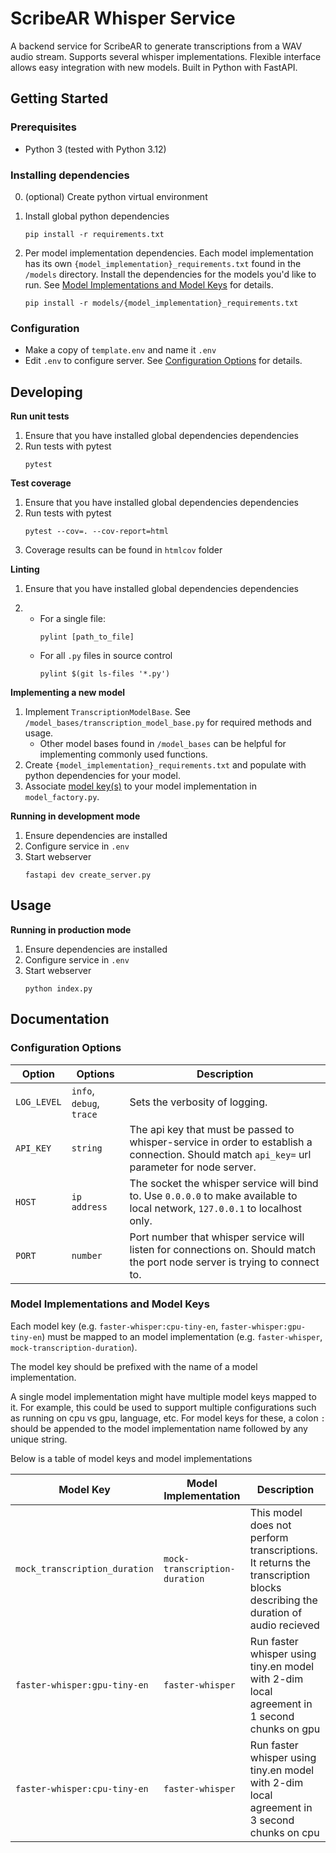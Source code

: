 # ScribeAR Whisper Service

A backend service for ScribeAR to generate transcriptions from a WAV audio stream. Supports several whisper implementations. Flexible interface allows easy integration with new models. Built in Python with FastAPI.

## Getting Started

### Prerequisites

* Python 3 (tested with Python 3.12)

### Installing dependencies

0. (optional) Create python virtual environment
1. Install global python dependencies
      ```
      pip install -r requirements.txt
      ```

2. Per model implementation dependencies. Each model implementation has its own `{model_implementation}_requirements.txt` found in the `/models` directory. Install the dependencies for the models you'd like to run. See [Model Implementations and Model Keys](#model-implementations-and-model-keys) for details.
    ```
    pip install -r models/{model_implementation}_requirements.txt
    ```

### Configuration

* Make a copy of `template.env` and name it `.env`
* Edit `.env` to configure server. See [Configuration Options](#configuration-options) for details.

## Developing

**Run unit tests**

1. Ensure that you have installed global dependencies dependencies
2. Run tests with pytest
    ```
    pytest
    ```

**Test coverage**

1. Ensure that you have installed global dependencies dependencies
2. Run tests with pytest
    ```
    pytest --cov=. --cov-report=html
    ```
3. Coverage results can be found in `htmlcov` folder

**Linting**

1. Ensure that you have installed global dependencies dependencies

2. 
   * For a single file:
        ```
        pylint [path_to_file]
        ```
   * For all `.py` files in source control
        ```
        pylint $(git ls-files '*.py')
        ```


**Implementing a new model**

1. Implement `TranscriptionModelBase`. See `/model_bases/transcription_model_base.py` for required methods and usage.
    * Other model bases found in `/model_bases` can be helpful for implementing commonly used functions.
2. Create `{model_implementation}_requirements.txt` and populate with python dependencies for your model.
3. Associate [model key(s)](#model-implementations-and-model-keys) to your model implementation in `model_factory.py`. 

**Running in development mode**

1. Ensure dependencies are installed
2. Configure service in `.env`
3. Start webserver
    ```
    fastapi dev create_server.py
    ```

## Usage

**Running in production mode**

1. Ensure dependencies are installed
2. Configure service in `.env`
3. Start webserver
    ```
    python index.py
    ```

## Documentation

### Configuration Options

| Option      | Options                  | Description                                                                                                                                  |
|-------------|--------------------------|----------------------------------------------------------------------------------------------------------------------------------------------|
| `LOG_LEVEL` | `info`, `debug`, `trace` | Sets the verbosity of logging.                                                                                                               |
| `API_KEY`   | `string`                 | The api key that must be passed to whisper-service in order to establish a connection. Should match `api_key=` url parameter for node server. |
| `HOST`      | `ip address`             | The socket the whisper service will bind to. Use `0.0.0.0` to make available to local network, `127.0.0.1` to localhost only.                |
| `PORT`      | `number`                 | Port number that whisper service will listen for connections on. Should match the port node server is trying to connect to.                  |

### Model Implementations and Model Keys

Each model key (e.g. `faster-whisper:cpu-tiny-en`, `faster-whisper:gpu-tiny-en`) must be mapped to an model implementation (e.g. `faster-whisper`, `mock-transcription-duration`).

The model key should be prefixed with the name of a model implementation.

A single model implementation might have multiple model keys mapped to it. For example, this could be used to support multiple configurations such as running on cpu vs gpu, language, etc. For model keys for these, a colon `:` should be appended to the model implementation name followed by any unique string.

Below is a table of model keys and model implementations

| Model Key                     | Model Implementation          | Description                                                                                                               |
|-------------------------------|-------------------------------|---------------------------------------------------------------------------------------------------------------------------|
| `mock_transcription_duration` | `mock-transcription-duration` | This model does not perform transcriptions. It returns the transcription blocks describing the duration of audio recieved |
| `faster-whisper:gpu-tiny-en`  | `faster-whisper`              | Run faster whisper using tiny.en model with 2-dim local agreement in 1 second chunks on gpu                               |
| `faster-whisper:cpu-tiny-en`  | `faster-whisper`              | Run faster whisper using tiny.en model with 2-dim local agreement in 3 second chunks on cpu                               |
